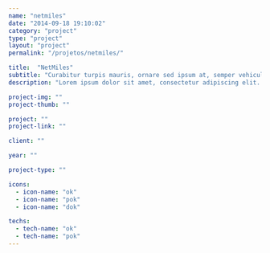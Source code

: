 ```yaml
---
name: "netmiles"
date: "2014-09-18 19:10:02"
category: "project"
type: "project"
layout: "project"
permalink: "/projetos/netmiles/"

title:  "NetMiles"
subtitle: "Curabitur turpis mauris, ornare sed ipsum at, semper vehicula sapien."
description: "Lorem ipsum dolor sit amet, consectetur adipiscing elit. Sed sit amet hendrerit erat. Ut tristique mauris orci, quis ornare felis cursus et. Donec dui leo, malesuada a tellus at, venenatis ultrices tortor. Sed adipiscing, mauris in interdum malesuada, elit elit facilisis eros, consequat dapibus ipsum orci vel nulla."

project-img: ""
project-thumb: ""

project: ""
project-link: ""

client: ""

year: ""

project-type: ""

icons:
  - icon-name: "ok"
  - icon-name: "pok"
  - icon-name: "dok"

techs:
  - tech-name: "ok"
  - tech-name: "pok"
---
```

